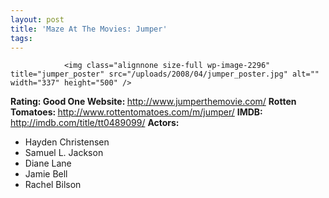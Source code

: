 ```yaml
---
layout: post
title: 'Maze At The Movies: Jumper'
tags:
---
```



                <img class="alignnone size-full wp-image-2296" title="jumper_poster" src="/uploads/2008/04/jumper_poster.jpg" alt="" width="337" height="500" />
<p><strong>Rating: Good One
Website: </strong><a href="http://www.jumperthemovie.com/"><a href="http://www.jumperthemovie.com/">http://www.jumperthemovie.com/</a></a>
<strong> Rotten Tomatoes: </strong><a href="http://www.rottentomatoes.com/m/jumper/"><a href="http://www.rottentomatoes.com/m/jumper/">http://www.rottentomatoes.com/m/jumper/</a></a>
<strong> IMDB: </strong><a href="http://imdb.com/title/tt0489099/"><a href="http://imdb.com/title/tt0489099/">http://imdb.com/title/tt0489099/</a></a>
<strong> Actors:</strong></p>
<ul>
    <li>Hayden Christensen</li>
    <li>Samuel L. Jackson</li>
    <li>Diane Lane</li>
    <li>Jamie Bell</li>
    <li>Rachel Bilson</li>
</ul>
